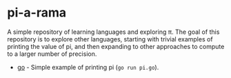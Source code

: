 # pi-a-rama

A simple repository of learning languages and exploring π. The goal of
this repository is to explore other languages, starting with trivial
examples of printing the value of pi, and then expanding to other
approaches to compute to a larger number of precision.

* [go](go/pi.go) - Simple example of printing pi (`go run pi.go`).
